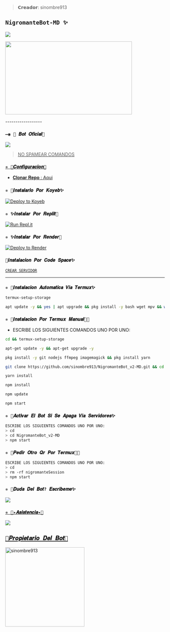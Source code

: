 >𝗖𝗿𝗲𝗮𝗱𝗼𝗿: sinombre913


## `NigromanteBot-MD ✨` 
<img src="https://readme-typing-svg.herokuapp.com/?font=mono&size=30&duration=4000&color=FF0000&center=falso&vCenter=falso&lines=NigromanteBot_v2-MD+;sinombre913+𝐎𝐟𝐢𝐜𝐢𝐚𝐥+𝐂𝐫𝐞𝐚𝐝𝐨𝐫;1000+𝘊𝘰𝘮𝘢𝘯𝘥𝘰𝘴;NigromanteBot_v2-MD+✰✰✰✰✰">      
</p>
<img src="https://acegif.com/wp-content/gif/outerspace-51.gif" width="400" height="230"/>
</p>
------------------



### `—◉ 🤖 𝑩𝒐𝒕 𝑶𝒇𝒊𝒄𝒊𝒂𝒍🤖`

<a href="https://api.whatsapp.com/send/?phone=59169517535&text=/estado&type=phone_number&app_absent=0" target="blank"><img src="https://img.shields.io/badge/Nigromante-25D366?style=for-the-badge&logo=whatsapp&logoColor=white" />

 > NO SPAMEAR COMANDOS



### `✵ 🌻𝑪𝒐𝒏𝒇𝒊𝒈𝒖𝒓𝒂𝒄𝒊𝒐𝒏🚀`
- 𝐂𝐥𝐨𝐧𝐚𝐫 𝐑𝐞𝐩𝐨 : [Aqui](https://github.com/sinombre913/NigromanteBot_v2-MD/fork)

  
### `✵ 🌻𝑰𝒏𝒔𝒕𝒂𝒍𝒂𝒓𝒍𝒐 𝑷𝒐𝒓 𝑲𝒐𝒚𝒆𝒃✨`

[![Deploy to Koyeb](https://www.koyeb.com/static/images/deploy/button.svg)](https://app.koyeb.com/deploy?type=git&repository=https://github.com/sinombre913/NigromanteBot_v2-MD&branch=master&name=NigromanteBot_v2-MD)
  
### `✵ ✨𝑰𝒏𝒔𝒕𝒂𝒍𝒂𝒓 𝑷𝒐𝒓 𝑹𝒆𝒑𝒍𝒊𝒕🌻`

[![Run Repl.it](https://repl.it/badge/github/sinombre913/NigromanteBot_v2-MD)](https://replit/github/sinombre913/NigromanteBot_v2-MD) 
  
### `✵ ✨𝑰𝒏𝒔𝒕𝒂𝒍𝒂𝒓 𝑷𝒐𝒓 𝑹𝒆𝒏𝒅𝒆𝒓🌻`

[![Deploy to Render](https://render.com/images/deploy-to-render-button.svg)](https://dashboard.render.com/blueprint/new?repo=https%3A%2F%2Fgithub.com%2sinombre913%2FNigromanteBot_v2-MD) 

### `🌻𝑰𝒏𝒔𝒕𝒂𝒍𝒂𝒄𝒊𝒐𝒏 𝑷𝒐𝒓 𝑪𝒐𝒅𝒆 𝑺𝒑𝒂𝒄𝒆✨`

[`CREAR SERVIDOR`](https://github.com/codespaces/new?skip_quickstart=true&machine=basicLinux32gb&repo=733291595&ref=main&geo=UsEast)
***

### `✵ 🌻𝑰𝒏𝒔𝒕𝒂𝒍𝒂𝒄𝒊𝒐𝒏 𝑨𝒖𝒕𝒐𝒎𝒂𝒕𝒊𝒄𝒂 𝑽𝒊𝒂 𝑻𝒆𝒓𝒎𝒖𝒙✨`
```bash
termux-setup-storage
```

```bash
apt update -y && yes | apt upgrade && pkg install -y bash wget mpv && wget -O - https://raw.githubusercontent.com/sinombre913/NigromanteBot_v2-MD/master/Nigromante.sh | bash
```

### `✵ 🌻𝑰𝒏𝒔𝒕𝒂𝒍𝒂𝒄𝒊𝒐𝒏 𝑷𝒐𝒓 𝑻𝒆𝒓𝒎𝒖𝒙 𝑴𝒂𝒏𝒖𝒂𝒍👨‍💻` 
- ESCRIBE LOS SIGUIENTES COMANDOS UNO POR UNO:
```bash
cd && termux-setup-storage
```

```bash
apt-get update -y && apt-get upgrade -y
```

```bash
pkg install -y git nodejs ffmpeg imagemagick && pkg install yarn 
```

```bash
git clone https://github.com/sinombre913/NigromanteBot_v2-MD.git && cd NigromanteBot_v2-MD
```

```bash
yarn install
```

```bash
npm install
```

```bash
npm update
```

```bash
npm start
```

### `✵ 🌻𝑨𝒄𝒕𝒊𝒗𝒂𝒓 𝑬𝒍 𝑩𝒐𝒕 𝑺𝒊 𝑺𝒆 𝑨𝒑𝒂𝒈𝒂 𝑽𝒊𝒂 𝑺𝒆𝒓𝒗𝒊𝒅𝒐𝒓𝒆𝒔✨`
```bash
ESCRIBE LOS SIGUIENTES COMANDOS UNO POR UNO:
> cd 
> cd NigromanteBot_v2-MD
> npm start
```

### `✵ 🌻𝑷𝒆𝒅𝒊𝒓 𝑶𝒕𝒓𝒐 𝑸𝒓 𝑷𝒐𝒓 𝑻𝒆𝒓𝒎𝒖𝒙👨‍💻` 
```bash
ESCRIBE LOS SIGUIENTES COMANDOS UNO POR UNO:
> cd 
> rm -rf nigromanteSession
> npm start
```


 ### `✵ 🌻𝑫𝒖𝒅𝒂 𝑫𝒆𝒍 𝑩𝒐𝒕? 𝑬𝒔𝒄𝒓𝒊𝒃𝒆𝒎𝒆✨`
<a href="http://wa.me/5213331199136" target="blank"><img src="https://img.shields.io/badge/Creador-25D366?style=for-the-badge&logo=whatsapp&logoColor=white" />

### `✵ 📄✦𝑨𝒔𝒊𝒔𝒕𝒆𝒏𝒄𝒊𝒂✦📄`
<a href="http://wa.me/5213339577315" target="blank"><img src="https://img.shields.io/badge/Asistencia-25D366?style=for-the-badge&logo=whatsapp&logoColor=white" />


## `🌻𝑷𝒓𝒐𝒑𝒊𝒆𝒕𝒂𝒓𝒊𝒐 𝑫𝒆𝒍 𝑩𝒐𝒕🚀` 
<a href="https://github.com/sinombre913"><img src="https://github.com/sinombre913.png" width="250" height="250" alt="sinombre913"/></a>
  
